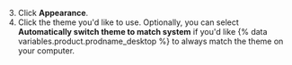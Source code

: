 3. Click **Appearance**.
4. Click the theme you'd like to use. Optionally, you can select **Automatically switch theme to match system** if you'd like {% data variables.product.prodname_desktop %} to always match the theme on your computer.
